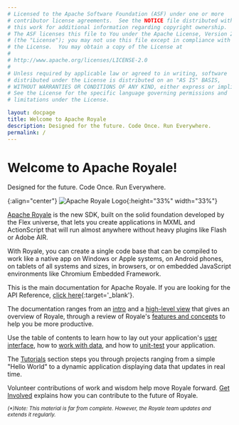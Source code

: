 ```yaml
---
# Licensed to the Apache Software Foundation (ASF) under one or more
# contributor license agreements.  See the NOTICE file distributed with
# this work for additional information regarding copyright ownership.
# The ASF licenses this file to You under the Apache License, Version 2.0
# (the "License"); you may not use this file except in compliance with
# the License.  You may obtain a copy of the License at
# 
# http://www.apache.org/licenses/LICENSE-2.0
# 
# Unless required by applicable law or agreed to in writing, software
# distributed under the License is distributed on an "AS IS" BASIS,
# WITHOUT WARRANTIES OR CONDITIONS OF ANY KIND, either express or implied.
# See the License for the specific language governing permissions and
# limitations under the License.

layout: docpage
title: Welcome to Apache Royale
description: Designed for the future. Code Once. Run Everywhere.
permalink: /
---
```


# Welcome to Apache Royale!

Designed for the future. Code Once. Run Everywhere.

{:align="center"}
![Apache Royale Logo](assets/images/apache-royale-main-logo-1000x1000.png){:height="33%" width="33%"}

[Apache Royale](https://royale.apache.org/) is the new SDK, built on the solid foundation developed by the Flex universe, that lets you create applications in MXML and ActionScript that will run almost anywhere without heavy plugins like Flash or Adobe AIR.

With Royale, you can create a single code base that can be compiled to work like a native app on Windows or Apple systems, on Android phones, on tablets of all systems and sizes, in browsers, or on embedded JavaScript environments like Chromium Embedded Framework. 

This is the main documentation for Apache Royale. If you are looking for the API Reference, [click here](http://royale.apache.org/asdoc/index.html){:target='_blank'}.

The documentation ranges from an [intro](welcome/what-is-royale) and a [high-level view](welcome/high-level-view) that gives an overview of Royale, through a review of Royale's [features and concepts](features-and-concepts) to help you be more productive. 

Use the table of contents to learn how to lay out your application's [user interface](user-interface), how to [work with data](working-with-data), and how to [unit-test](testing) your application. 

The [Tutorials](tutorials) section steps you through projects ranging from a simple "Hello World" to a dynamic application displaying data that updates in real time.

Volunteer contributions of work and wisdom help move Royale forward. [Get Involved](welcome/get-involved) explains how you can contribute to the future of Royale.

<sup>_(*)Note: This material is far from complete. However, the Royale team updates and extends it regularly._</sup>
